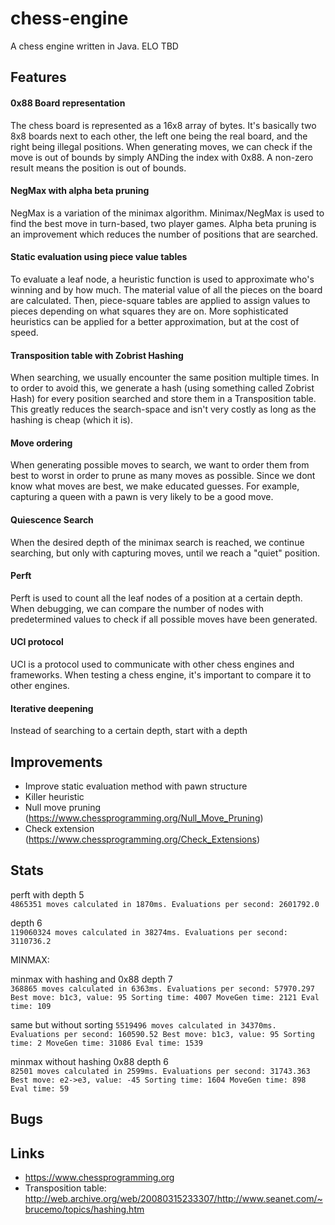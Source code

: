 # chess-engine
A chess engine written in Java. ELO TBD

## Features
#### 0x88 Board representation
The chess board is represented as a 16x8 array of bytes. It's basically two 8x8 boards next to each other, the left one being the real board, and the right being illegal positions. When generating moves, we can check if the move is out of bounds by simply ANDing the index with 0x88. A non-zero result means the position is out of bounds.
#### NegMax with alpha beta pruning
NegMax is a variation of the minimax algorithm. Minimax/NegMax is used to find the best move in turn-based, two player games. Alpha beta pruning is an improvement which reduces the number of positions that are searched.
#### Static evaluation using piece value tables
To evaluate a leaf node, a heuristic function is used to approximate who's winning and by how much. The material value of all the pieces on the board are calculated. Then, piece-square tables are applied to assign values to pieces depending on what squares they are on. More sophisticated heuristics can be applied for a better approximation, but at the cost of speed.
#### Transposition table with Zobrist Hashing
When searching, we usually encounter the same position multiple times. In to order to avoid this, we generate a hash (using something called Zobrist Hash) for every position searched and store them in a Transposition table. This greatly reduces the search-space and isn't very costly as long as the hashing is cheap (which it is).
#### Move ordering
When generating possible moves to search, we want to order them from best to worst in order to prune as many moves as possible. Since we dont know what moves are best, we make educated guesses. For example, capturing a queen with a pawn is very likely to be a good move.
#### Quiescence Search
When the desired depth of the minimax search is reached, we continue searching, but only with capturing moves, until we reach a "quiet" position.
#### Perft
Perft is used to count all the leaf nodes of a position at a certain depth. When debugging, we can compare the number of nodes with predetermined values to check if all possible moves have been generated.
#### UCI protocol
UCI is a protocol used to communicate with other chess engines and frameworks. When testing a chess engine, it's important to compare it to other engines.
#### Iterative deepening
Instead of searching to a certain depth, start with a depth

## Improvements
- Improve static evaluation method with pawn structure
- Killer heuristic
- Null move pruning (https://www.chessprogramming.org/Null_Move_Pruning)
- Check extension (https://www.chessprogramming.org/Check_Extensions)

## Stats

perft with depth 5\
`4865351 moves calculated in 1870ms. Evaluations per second: 2601792.0`

depth 6\
`119060324 moves calculated in 38274ms. Evaluations per second: 3110736.2`


MINMAX:

minmax with hashing and 0x88 depth 7 \
`368865 moves calculated in 6363ms. Evaluations per second: 57970.297
 Best move: b1c3, value: 95
 Sorting time: 4007
 MoveGen time: 2121
 Eval time: 109`
 
same but without sorting
`5519496 moves calculated in 34370ms. Evaluations per second: 160590.52
Best move: b1c3, value: 95
Sorting time: 2
MoveGen time: 31086
Eval time: 1539`

minmax without hashing 0x88 depth 6 \
`82501 moves calculated in 2599ms. Evaluations per second: 31743.363
Best move: e2->e3, value: -45
Sorting time: 1604
MoveGen time: 898
Eval time: 59`

## Bugs


## Links
- https://www.chessprogramming.org
- Transposition table: http://web.archive.org/web/20080315233307/http://www.seanet.com/~brucemo/topics/hashing.htm
